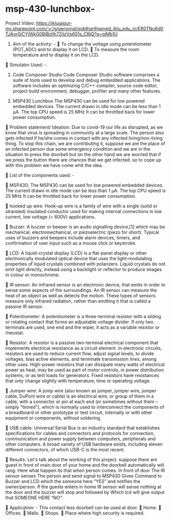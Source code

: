 # msp-430-lunchbox-
Project Video: https://jklujaipur-my.sharepoint.com/:v:/g/personal/siddharthjangid_jklu_edu_in/ER0TNu6d0TJAor0iCYjWkG0BiBzlIh7ZjlzVp651s_CRiQ?e=gjMb1U

1.	Aim of the activity: - 
	To change the voltage using potentiometer (POT_ADC) and to display it on LCD.
	To measure the room temperature and to display it on the LCD.

	Simulator Used: -
1.	Code Composer Studio
Code Composer Studio software comprises a suite of tools used to develop and debug embedded applications. The software includes an optimizing C/C++ compiler, source code editor, project build environment, debugger, profiler and many other features.

2.	MSP430 Lunchbox
The MSP430 can be used for low powered embedded devices. The current drawn in idle mode can be less than 1 µA. The top CPU speed is 25 MHz It can be throttled back for lower power consumption.
 

	Problem statement/ Ideation: 
Due to covid-19 our life as disrupted, as we know that virus is spreading in community at a large scale. The person also gets infected if he/she comes in contact with any infected living/non-living thing. To stop this chain, we are contributing it, suppose we are the place of an infected person due some emergency condition and we are in the situation to press the doorbell but on the other hand we are worried that if we press the button there are chances that we get infected. so to cope up with this problem we have come whit the idea.

	List of the components used: - 

	MSP430; The MSP430 can be used for low powered embedded devices. The current drawn in idle mode can be less than 1 µA. The top CPU speed is 25 MHz It can be throttled back for lower power consumption.

	hooked up wire: Hook-up wire is a family of wire with a single (solid or stranded) insulated conductor used for making internal connections in low current, low voltage (< 600V) applications.

	Buzzer: A buzzer or beeper is an audio signalling device,[1] which may be mechanical, electromechanical, or piezoelectric (piezo for short). Typical uses of buzzers and beepers include alarm devices, timers, and confirmation of user input such as a mouse click or keystroke.

	LCD:  A liquid-crystal display (LCD) is a flat-panel display or other electronically modulated optical device that uses the light-modulating properties of liquid crystals combined with polarizers. Liquid crystals do not emit light directly, instead using a backlight or reflector to produce images in colour or monochrome.

	IR sensor: An infrared sensor is an electronic device, that emits in order to sense some aspects of the surroundings. An IR sensor can measure the heat of an object as well as detects the motion. These types of sensors measure only infrared radiation, rather than emitting it that is called a passive IR sensor.

	Potentiometer:  A potentiometer is a three-terminal resistor with a sliding or rotating contact that forms an adjustable voltage divider. If only two terminals are used, one end and the wiper, it acts as a variable resistor or rheostat.

	Resistor: A resistor is a passive two-terminal electrical component that implements electrical resistance as a circuit element. In electronic circuits, resistors are used to reduce current flow, adjust signal levels, to divide voltages, bias active elements, and terminate transmission lines, among other uses. High-power resistors that can dissipate many watts of electrical power as heat, may be used as part of motor controls, in power distribution systems, or as test loads for generators. Fixed resistors have resistances that only change slightly with temperature, time or operating voltage.

	Jumper wire: 
A jump wire (also known as jumper, jumper wire, jumper cable, DuPont wire or cable) is an electrical wire, or group of them in a cable, with a connector or pin at each end (or sometimes without them – simply "tinned"), which is normally used to interconnect the components of a breadboard or other prototype or test circuit, internally or with other equipment or components, without soldering.

	USB cable: Universal Serial Bus is an industry standard that establishes specifications for cables and connectors and protocols for connection, communication and power supply between computers, peripherals and other computers. A broad variety of USB hardware exists, including eleven different connectors, of which USB-C is the most recent.

	Results: 
Let's talk about the working of this project. suppose there are guest in front of main  door of your home and the doorbell automatically will rang.
          Here what happen its that when person comes. In front of door The IR sensor senses
          The person and send signal to MSP430 Gives Command to Buzzer and LCD which 
          the someone here “YES” and notifies the owner/person. If the guests enters in home 
          IR sensor will sense nothing at the door and the buzzer will stop and followed by 
          Which lcd will give output that SOMEONE HERE “NO”.  


	Application: - This contact less doorbell can be used at door.
	Home.
	Offices.
	Malls.
	Shops. 
	Place where high security is required.
